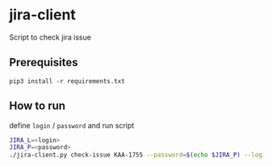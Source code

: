 # jira-client

Script to check jira issue

## Prerequisites
```
pip3 install -r requirements.txt
```

## How to run
define `login` / `password` and run script

```bash
JIRA_L=<login> 
JIRA_P=<password>
./jira-client.py check-issue KAA-1755 --password=$(echo $JIRA_P) --login=$(echo $JIRA_L) --jira-server=https://jira.kaaproject.org
```
